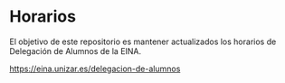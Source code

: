 # Horarios
El objetivo de este repositorio es mantener actualizados los horarios de Delegación de Alumnos de la EINA.

https://eina.unizar.es/delegacion-de-alumnos
